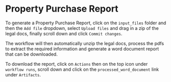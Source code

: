 # Property Purchase Report

To generate a Property Purchase Report, click on the `input_files` folder and then the `Add file` dropdown, select `Upload files` and drag in a zip of the legal docs, finally scroll down and click `Commit changes`.

The workflow will then automatically unzip the legal docs, process the pdfs to extract the required information and generate a word document report that can be downloaded.

To download the report, click on `Actions` then on the top icon under `workflow runs`, scroll down and click on the `processed_word_document` link under `Artifacts`.
